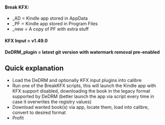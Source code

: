 #### Break KFX:
 - _AD = Kindle app stored in AppData
 - _PF = Kindle app stored in Program Files
 - _new = A copy of PF with extra stuff

#### KFX Input = v1.49.0

#### DeDRM_plugin = latest git version with watermark removal pre-enabled

## Quick explanation
 - Load the DeDRM and optionally KFX input plugins into calibre
 - Run one of the BreakKFX scripts, this will launch the Kindle app with KFX support disabled, downloading the book in the legacy format supported by DeDRM (better launch the app via script every time in case it overwrites the registry values)
 - Download wanted book(s) via app, locate them, load into calibre, convert to desired format
 - Profit
